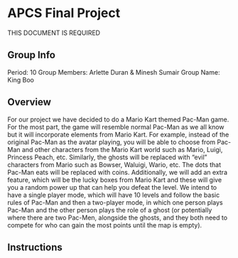 # APCS Final Project
THIS DOCUMENT IS REQUIRED
## Group Info
Period: 10
Group Members: Arlette Duran & Minesh Sumair
Group Name: King Boo
## Overview
For our project we have decided to do a Mario Kart themed Pac-Man game. For the most part, the game will resemble normal Pac-Man as we all know but it will incorporate elements from Mario Kart. For example, instead of the original Pac-Man as the avatar playing, you will be able to choose from Pac-Man and other characters from the Mario Kart world such as Mario, Luigi, Princess Peach, etc. Similarly, the ghosts will be replaced with “evil” characters from Mario such as Bowser, Waluigi, Wario, etc. The dots that Pac-Man eats will be replaced with coins. Additionally, we will add an extra feature, which will be the lucky boxes from Mario Kart and these will give you a random power up that can help you defeat the level. We intend to have a single player mode, which will have 10 levels and follow the basic rules of Pac-Man and then a two-player mode, in which one person plays Pac-Man and the other person plays the role of a ghost (or potentially where there are two Pac-Men, alongside the ghosts, and they both need to compete for who can gain the most points until the map is empty).  
## Instructions
